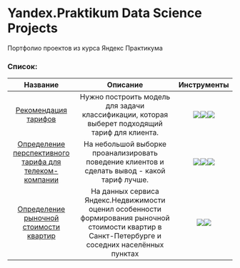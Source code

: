 # Yandex.Praktikum Data Science Projects
 Портфолио проектов из курса Яндекс Практикума

###  Список:
| Название | Описание | Инструменты |
| :--------: | :-------: | :-------: |
|[Рекомендация тарифов]([https://camo.githubusercontent.com/44cc27185427d6543c564899c11bdb6b2b42bed97515f53f05e653ece6f9232d/68747470733a2f2f696d672e736869656c64732e696f2f62616467652f4e756d50792d626c61636b3f7374796c653d666c61742d737175617265266c6f676f3d6e756d7079266c6f676f436f6c6f723d6f72616e6765](https://github.com/Jilopchick/Data-Science/tree/main/Projects-from-courses/Tariff-recommendation)) | Нужно построить модель для задачи классификации, которая выберет подходящий тариф для клиента.|<img src="https://img.shields.io/badge/Pandas-black?style=flat-square&logo=pandas&logoColor=orange"/><img src="https://camo.githubusercontent.com/cc719173bd47911cdca541fbe32ed1c546a9f87a4df2fe74885ccf57ce6fd23b/68747470733a2f2f696d672e736869656c64732e696f2f62616467652f536b6c6561726e2d626c61636b3f7374796c653d666c61742d737175617265266c6f676f3d7363696b69746c6561726e266c6f676f436f6c6f723d6f72616e6765"><img src="https://camo.githubusercontent.com/44cc27185427d6543c564899c11bdb6b2b42bed97515f53f05e653ece6f9232d/68747470733a2f2f696d672e736869656c64732e696f2f62616467652f4e756d50792d626c61636b3f7374796c653d666c61742d737175617265266c6f676f3d6e756d7079266c6f676f436f6c6f723d6f72616e6765">|
|[Определение перспективного тарифа для телеком-компании](https://github.com/Jilopchick/Data-Science/tree/main/Projects-from-courses/Determining-a-promising-tariff-for-a-telecom-company) | На небольшой выборке проанализировать поведение клиентов и сделать вывод - какой тариф лучше.|<img src="https://img.shields.io/badge/Pandas-black?style=flat-square&logo=pandas&logoColor=orange"/><img src="https://img.shields.io/badge/MatPlotlib-black?style=flat-square"/><img src="https://img.shields.io/badge/SciPy-black?style=flat-square&logo=scipy&logoColor=orange"/>|
|[Определение рыночной стоимости квартир](https://github.com/Jilopchick/Data-Science/tree/main/Projects-from-courses/Research-of-apartment-sale-ads) |На данных сервиса Яндекс.Недвижимости оценил особенности формирования рыночной стоимости квартир в Санкт-Петербурге и соседних населённых пунктах|<img src="https://img.shields.io/badge/Pandas-black?style=flat-square&logo=pandas&logoColor=orange"/><img src="https://img.shields.io/badge/MatPlotlib-black?style=flat-square"/>|

